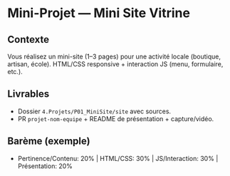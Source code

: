 
# Mini-Projet — Mini Site Vitrine

## Contexte
Vous réalisez un mini-site (1–3 pages) pour une activité locale (boutique, artisan, école).
HTML/CSS responsive + interaction JS (menu, formulaire, etc.).

## Livrables
- Dossier `4.Projets/P01_MiniSite/site` avec sources.
- PR `projet-nom-equipe` + README de présentation + capture/vidéo.

## Barème (exemple)
- Pertinence/Contenu: 20% | HTML/CSS: 30% | JS/Interaction: 30% | Présentation: 20%
